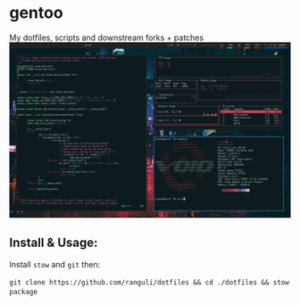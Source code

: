 # gentoo
My dotfiles, scripts and downstream forks + patches
![image](void_i3.png)


## Install & Usage:
Install `stow` and `git` then:

`git clone https://github.com/ranguli/dotfiles && cd ./dotfiles && stow package`


